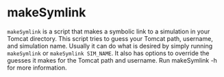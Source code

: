 # makeSymlink

`makeSymlink` is a script that makes a symbolic link to a simulation in your Tomcat directory. This script tries to guess your Tomcat path, username, and simulation name. Usually it can do what is desired by simply running `makeSymlink` or `makeSymlink SIM_NAME`. It also has options to override the guesses it makes for the Tomcat path and username. Run makeSymlink -h for more information.
